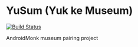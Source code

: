 # YuSum (Yuk ke Museum)

[![Build Status](https://travis-ci.org/afifcool/YuSum.svg?branch=master)](https://travis-ci.org/afifcool/YuSum)

AndroidMonk museum pairing project
